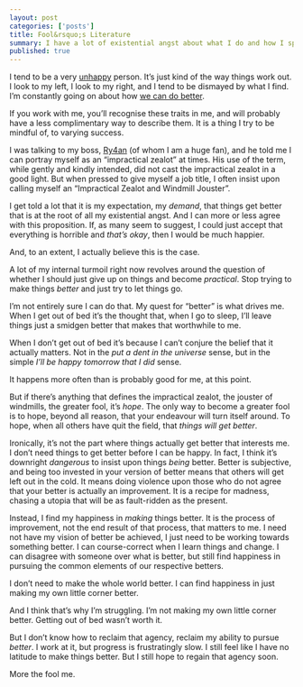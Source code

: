 ```yaml
---
layout: post
categories: ['posts']
title: Fool&rsquo;s Literature
summary: I have a lot of existential angst about what I do and how I spend my time.
published: true
---
```


I tend to be a very [unhappy](/posts/negative) person. It&rsquo;s just kind of the way things work out. I look to my left, I look to my right, and I tend to be dismayed by what I find. I&rsquo;m constantly going on about how [we can do better](/posts/better).

If you work with me, you&rsquo;ll recognise these traits in me, and will probably have a less complimentary way to describe them. It is a thing I try to be mindful of, to varying success.

I was talking to my boss, [Ry4an](http://ry4an.org) (of whom I am a huge fan), and he told me I can portray myself as an &ldquo;impractical zealot&rdquo; at times. His use of the term, while gently and kindly intended, did not cast the impractical zealot in a good light. But when pressed to give myself a job title, I often insist upon calling myself an &ldquo;Impractical Zealot and Windmill Jouster&rdquo;.

I get told a lot that it is my expectation, my _demand_, that things get better that is at the root of all my existential angst. And I can more or less agree with this proposition. If, as many seem to suggest, I could just accept that everything is horrible and _that&rsquo;s okay_, then I would be much happier.

And, to an extent, I actually believe this is the case.

A lot of my internal turmoil right now revolves around the question of whether I should just give up on things and become _practical_. Stop trying to make things _better_ and just try to let things go.

I&rsquo;m not entirely sure I can do that. My quest for &ldquo;better&rdquo; is what drives me. When I get out of bed it&rsquo;s the thought that, when I go to sleep, I&rsquo;ll leave things just a smidgen better that makes that worthwhile to me.

When I don&rsquo;t get out of bed it&rsquo;s because I can&rsquo;t conjure the belief that it actually matters. Not in the _put a dent in the universe_ sense, but in the simple _I&rsquo;ll be happy tomorrow that I did_ sense.

It happens more often than is probably good for me, at this point.

But if there&rsquo;s anything that defines the impractical zealot, the jouster of windmills, the greater fool, it&rsquo;s _hope_. The only way to become a greater fool is to hope, beyond all reason, that your endeavour will turn itself around. To hope, when all others have quit the field, that _things will get better_.

Ironically, it&rsquo;s not the part where things actually get better that interests me. I don&rsquo;t need things to get better before I can be happy. In fact, I think it&rsquo;s downright _dangerous_ to insist upon things _being_ better. Better is subjective, and being too invested in your version of better means that others will get left out in the cold. It means doing violence upon those who do not agree that your better is actually an improvement. It is a recipe for madness, chasing a utopia that will be as fault-ridden as the present.

Instead, I find my happiness in _making_ things better. It is the process of improvement, not the end result of that process, that matters to me. I need not have my vision of better be achieved, I just need to be working towards something better. I can course-correct when I learn things and change. I can disagree with someone over what is better, but still find happiness in pursuing the common elements of our respective betters.

I don&rsquo;t need to make the whole world better. I can find happiness in just making my own little corner better.

And I think that&rsquo;s why I&rsquo;m struggling. I&rsquo;m not making my own little corner better. Getting out of bed wasn&rsquo;t worth it.

But I don&rsquo;t know how to reclaim that agency, reclaim my ability to pursue _better_. I work at it, but progress is frustratingly slow. I still feel like I have no latitude to make things better. But I still hope to regain that agency soon.

More the fool me.